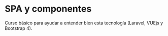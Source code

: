 # SPA y componentes

Curso básico para ayudar a entender bien esta tecnología (Laravel, VUEjs y Bootstrap 4).